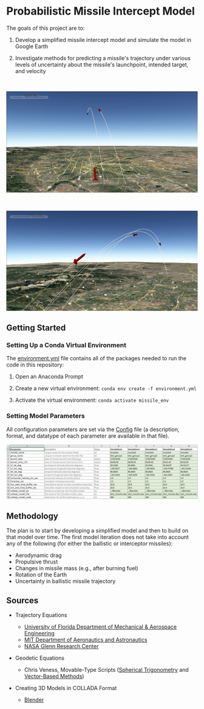 # Probabilistic Missile Intercept Model

The goals of this project are to:

1) Develop a simplified missile intercept model and simulate the model in Google Earth

2) Investigate methods for predicting a missile's trajectory under various levels of 
uncertainty about the missile's launchpoint, intended target, and velocity

<br>

<p>
  <a href="docs/images/KML_ex1.PNG">
  <img src="docs/images/KML_ex1.PNG" alt="KML Example 1" width="800"/>
  </a>
</p>

<br>

<p>
  <a href="docs/images/KML_ex2.PNG">
  <img src="docs/images/KML_ex2.PNG" alt="KML Example 2" width="800"/>
  </a>
</p>

## Getting Started

### Setting Up a Conda Virtual Environment

The [environment.yml](docs/env/environment.yml) file contains all of the packages needed to run the code in this repository:

1. Open an Anaconda Prompt

2. Create a new virtual environment: `conda env create -f environment.yml`

3. Activate the virtual environment: `conda activate missile_env`

### Setting Model Parameters

All configuration parameters are set via the [Config](config/config.xlsx) file (a description, format, and datatype of each parameter are available in that file).

<p>
  <a href="docs/images/config_ex1.PNG">
  <img src="docs/images/config_ex1.PNG" alt="Config Example 1" width="800"/>
  </a>
</p>

## Methodology

The plan is to start by developing a simplified model and then to build on that model over time. The first model iteration
does not take into account any of the following (for either the ballistic or interceptor missiles):

- Aerodynamic drag
- Propulsive thrust
- Changes in missile mass (e.g., after burning fuel)
- Rotation of the Earth
- Uncertainty in ballistic missile trajectory

## Sources

- Trajectory Equations
  - [University of Florida Department of Mechanical & Aerospace Engineering](https://mae.ufl.edu/~uhk/ICBM.pdf)
  - [MIT Department of Aeronautics and Astronautics](https://web.mit.edu/16.unified/www/FALL/systems/Lab_Notes/traj.pdf)
  - [NASA Glenn Research Center](https://www.grc.nasa.gov/www/k-12/airplane/ballflght.html)

- Geodetic Equations
  - Chris Veness, Movable-Type Scripts ([Spherical Trigonometry](https://www.movable-type.co.uk/scripts/latlong.html) and [Vector-Based Methods](https://www.movable-type.co.uk/scripts/latlong-vectors.html))

- Creating 3D Models in COLLADA Format
  - [Blender](https://www.blender.org/)

